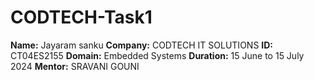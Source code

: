 # CODTECH-Task1
**Name:** Jayaram sanku
**Company:** CODTECH IT SOLUTIONS
**ID:** CT04ES2155
**Domain:** Embedded Systems
**Duration:** 15 June to 15 July 2024
**Mentor:** SRAVANI GOUNI
